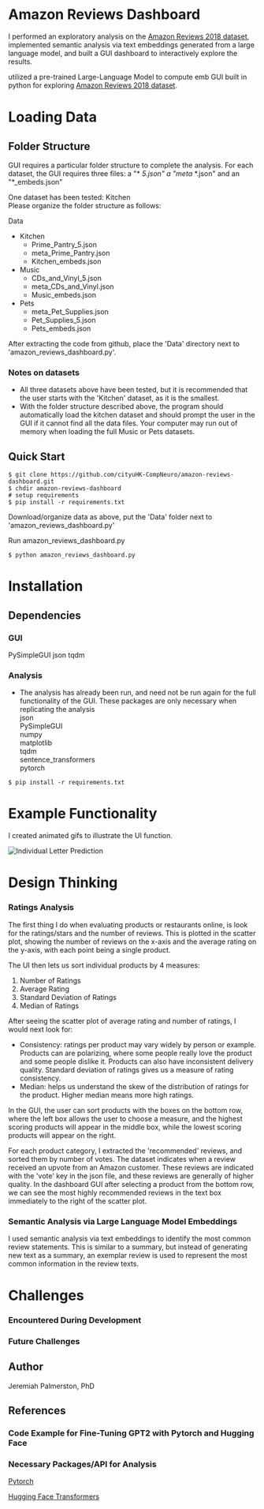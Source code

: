 # Amazon Reviews Dashboard
I performed an exploratory analysis on the [Amazon Reviews 2018 dataset](https://jmcauley.ucsd.edu/data/amazon/), implemented semantic analysis via text embeddings generated from a large language model, and built a GUI dashboard to interactively explore the results.


utilized a pre-trained Large-Language Model to compute emb
GUI built in python for exploring [Amazon Reviews 2018 dataset](https://jmcauley.ucsd.edu/data/amazon/).  
  

# Loading Data
## Folder Structure
GUI requires a particular folder structure to complete the analysis. For each dataset, the GUI requires three files: a "\* _5.json\" a \"meta_ \*.json" and an \"*_embeds.json" 
  
One dataset has been tested: Kitchen  
Please organize the folder structure as follows:  

Data  
- Kitchen
    - Prime_Pantry_5.json
    - meta_Prime_Pantry.json
    - Kitchen_embeds.json
- Music
    - CDs_and_Vinyl_5.json
    - meta_CDs_and_Vinyl.json
    - Music_embeds.json
- Pets
    - meta_Pet_Supplies.json
    - Pet_Supplies_5.json
    - Pets_embeds.json

After extracting the code from github, place the 'Data' directory next to 'amazon_reviews_dashboard.py'.

### Notes on datasets
* All three datasets above have been tested, but it is recommended that the user starts with the 'Kitchen' dataset, as it is the smallest.  
* With the folder structure described above, the program should automatically load the kitchen dataset and should prompt the user in the GUI if it cannot find all the data files. Your computer may run out of memory when loading the full Music or Pets datasets.  

## Quick Start

```Windows CMD
$ git clone https://github.com/cityuHK-CompNeuro/amazon-reviews-dashboard.git  
$ chdir amazon-reviews-dashboard  
# setup requirements
$ pip install -r requirements.txt
```

Download/organize data as above, put the 'Data' folder next to 'amazon_reviews_dashboard.py'  

Run amazon_reviews_dashboard.py
```
$ python amazon_reviews_dashboard.py
```  

# Installation
  

## Dependencies
### GUI
PySimpleGUI
json
tqdm

### Analysis
* The analysis has already been run, and need not be run again for the full functionality of the GUI. These packages are only necessary when replicating the analysis  
json  
PySimpleGUI  
numpy  
matplotlib  
tqdm  
sentence_transformers  
pytorch  
```  
$ pip install -r requirements.txt  
```  
  
# Example Functionality
I created animated gifs to illustrate the UI function.  

  
![Individual Letter Prediction](/README_support/dash_gif.gif)  
  
<!-- ![Example Artist Prediction](/README_support/frank_z.PNG)   -->
  
<!-- ![Review Generation](/README_support/My_gen.gif)   -->
  
<!-- ![Example Artist Prediction](/README_support/frank_z.PNG)   -->
  

# Design Thinking
### Ratings Analysis
The first thing I do when evaluating products or restaurants online, is look for the ratings/stars and the number of reviews. This is plotted in the scatter plot, showing the number of reviews on the x-axis and the average rating on the y-axis, with each point being a single product.  

The UI then lets us sort individual products by 4 measures:
1. Number of Ratings
2. Average Rating
3. Standard Deviation of Ratings
4. Median of Ratings  

After seeing the scatter plot of average rating and number of ratings, I would next look for:  
- Consistency: ratings per product may vary widely by person or example. Products can are polarizing, where some people really love the product and some people dislike it. Products can also have inconsistent delivery quality. Standard deviation of ratings gives us a measure of rating consistency.   
- Median: helps us understand the skew of the distribution of ratings for the product. Higher median means more high ratings.  
  
In the GUI, the user can sort products with the boxes on the bottom row, where the left box allows the user to choose a measure, and the highest scoring products will appear in the middle box, while the lowest scoring products will appear on the right.  

For each product category, I extracted the 'recommended' reviews, and sorted them by number of votes. The dataset indicates when a review received an upvote from an Amazon customer. These reviews are indicated with the 'vote' key in the json file, and these reviews are generally of higher quality. In the dashboard GUI after selecting a product from the bottom row, we can see the most highly recommended reviews in the text box immediately to the right of the scatter plot. 

### Semantic Analysis via Large Language Model Embeddings
I used semantic analysis via text embeddings to identify the most common review statements. This is similar to a summary, but instead of generating new text as a summary, an exemplar review is used to represent the most common information in the review texts.  
  
# Challenges
### Encountered During Development

  
### Future Challenges


## Author

Jeremiah Palmerston, PhD  

## References
  
### Code Example for Fine-Tuning GPT2 with Pytorch and Hugging Face

### Necessary Packages/API for Analysis
[Pytorch](https://pytorch.org/)  
  
[Hugging Face Transformers](https://huggingface.co/docs/transformers/index)  


